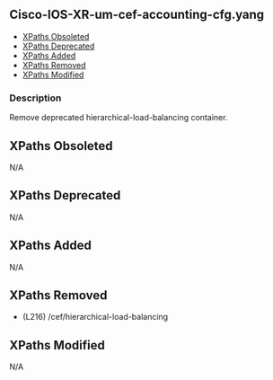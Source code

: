 ## Cisco-IOS-XR-um-cef-accounting-cfg.yang

- [XPaths Obsoleted](#xpaths-obsoleted)
- [XPaths Deprecated](#xpaths-deprecated)
- [XPaths Added](#xpaths-added)
- [XPaths Removed](#xpaths-removed)
- [XPaths Modified](#xpaths-modified)

### Description

Remove deprecated hierarchical-load-balancing container.

## XPaths Obsoleted

N/A

## XPaths Deprecated

N/A

## XPaths Added

N/A

## XPaths Removed

- (L216)	/cef/hierarchical-load-balancing

## XPaths Modified

N/A

